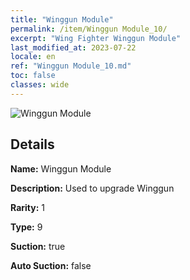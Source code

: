 ```yaml
---
title: "Winggun Module"
permalink: /item/Winggun Module_10/
excerpt: "Wing Fighter Winggun Module"
last_modified_at: 2023-07-22
locale: en
ref: "Winggun Module_10.md"
toc: false
classes: wide
---
```



 ![Winggun Module](/images/item/Winggun_Module_p.png)



## Details

 **Name:** Winggun Module 

 **Description:** Used to upgrade Winggun

 **Rarity:** 1 

 **Type:** 9 

 **Suction:** true 

 **Auto Suction:** false 


